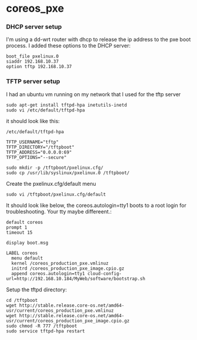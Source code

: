 # coreos_pxe

### DHCP server setup

I'm using a dd-wrt router with dhcp to release the ip address to the pxe boot process.
I added these options to the DHCP server:

    boot_file pxelinux.0
    siaddr 192.168.10.37
    option tftp 192.168.10.37 

### TFTP server setup

I had an ubuntu vm running on my network that I used for the tftp server

    sudo apt-get install tftpd-hpa inetutils-inetd
    sudo vi /etc/default/tftpd-hpa

it should look like this:


    /etc/default/tftpd-hpa

    TFTP_USERNAME="tftp"
    TFTP_DIRECTORY="/tftpboot"
    TFTP_ADDRESS="0.0.0.0:69"
    TFTP_OPTIONS="--secure"

    sudo mkdir -p /tftpboot/pxelinux.cfg/
    sudo cp /usr/lib/syslinux/pxelinux.0 /tftpboot/

Create the pxelinux.cfg/default menu

    sudo vi /tftpboot/pxelinux.cfg/default

It should look like below, the coreos.autologin=tty1 boots to a root login for 
troubleshooting. Your tty maybe differeent.:

    default coreos
    prompt 1
    timeout 15

    display boot.msg

    LABEL coreos
      menu default
      kernel /coreos_production_pxe.vmlinuz
      initrd /coreos_production_pxe_image.cpio.gz
      append coreos.autologin=tty1 cloud-config-url=http://192.168.10.184/MyWeb/software/bootstrap.sh

Setup the tftpd directory:

    cd /tftpboot
    wget http://stable.release.core-os.net/amd64-usr/current/coreos_production_pxe.vmlinuz
    wget http://stable.release.core-os.net/amd64-usr/current/coreos_production_pxe_image.cpio.gz
    sudo chmod -R 777 /tftpboot
    sudo service tftpd-hpa restart
